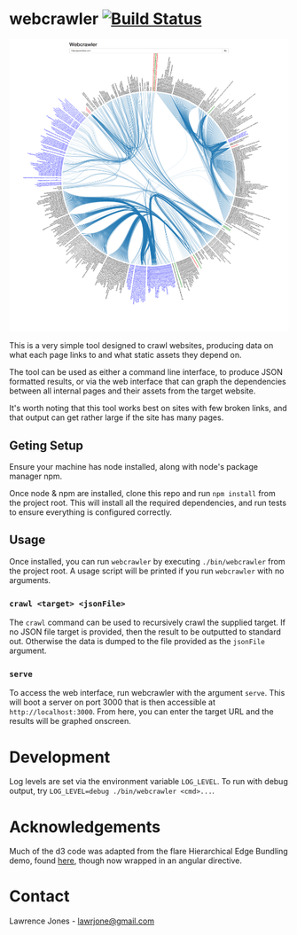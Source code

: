 # webcrawler [![Build Status](https://travis-ci.org/lawrencejones/webcrawler.svg?branch=master)](https://travis-ci.org/lawrencejones/webcrawler)

![Web Output, Dependency Graph](/src/web/public/web_screen.png "Screenshot of Web Interface")

This is a very simple tool designed to crawl websites, producing data on what each page links to and
what static assets they depend on.

The tool can be used as either a command line interface, to produce JSON formatted results, or via
the web interface that can graph the dependencies between all internal pages and their assets from
the target website.

It's worth noting that this tool works best on sites with few broken links, and that output can get
rather large if the site has many pages.

## Geting Setup

Ensure your machine has node installed, along with node's package manager npm.

Once node & npm are installed, clone this repo and run `npm install` from the project root. This will
install all the required dependencies, and run tests to ensure everything is configured correctly.

## Usage

Once installed, you can run `webcrawler` by executing `./bin/webcrawler` from the project root. A usage
script will be printed if you run `webcrawler` with no arguments.

### `crawl <target> <jsonFile>`

The `crawl` command can be used to recursively crawl the supplied target. If no JSON file target
is provided, then the result to be outputted to standard out. Otherwise the data is dumped to the
file provided as the `jsonFile` argument.

### `serve`

To access the web interface, run webcrawler with the argument `serve`. This will boot a server on
port 3000 that is then accessible at `http://localhost:3000`. From here, you can enter the target
URL and the results will be graphed onscreen.

# Development

Log levels are set via the environment variable `LOG_LEVEL`. To run with debug output, try
`LOG_LEVEL=debug ./bin/webcrawler <cmd>...`.

# Acknowledgements

Much of the d3 code was adapted from the flare Hierarchical Edge Bundling demo, found
[here](http://bl.ocks.org/mbostock/7607999), though now wrapped in an angular directive.

# Contact

Lawrence Jones - lawrjone@gmail.com
